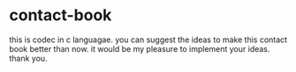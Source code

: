 # contact-book
this is codec in c languagae.
you can suggest the ideas to make this contact book better than now.
it would be my pleasure to implement your ideas. 
thank you.
